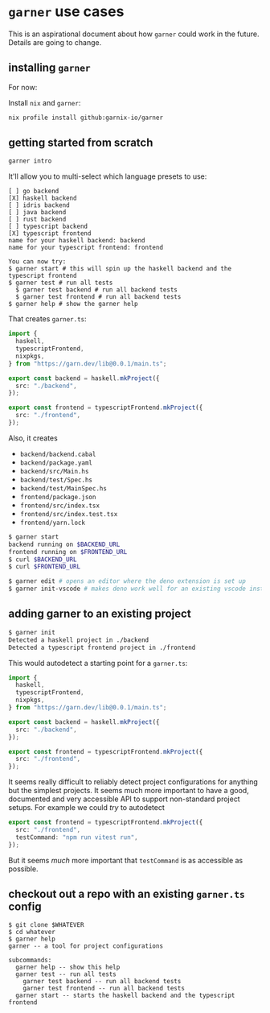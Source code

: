 # `garner` use cases

This is an aspirational document about how `garner` could work in the future. Details are going to change.

## installing `garner`

For now:

Install `nix` and `garner`:

```sh
nix profile install github:garnix-io/garner
```

## getting started from scratch

```sh
garner intro
```

It'll allow you to multi-select which language presets to use:

```
[ ] go backend
[X] haskell backend
[ ] idris backend
[ ] java backend
[ ] rust backend
[ ] typescript backend
[X] typescript frontend
name for your haskell backend: backend
name for your typescript frontend: frontend

You can now try:
$ garner start # this will spin up the haskell backend and the typescript frontend
$ garner test # run all tests
  $ garner test backend # run all backend tests
  $ garner test frontend # run all backend tests
$ garner help # show the garner help
```

That creates `garner.ts`:

```ts
import {
  haskell,
  typescriptFrontend,
  nixpkgs,
} from "https://garn.dev/lib@0.0.1/main.ts";

export const backend = haskell.mkProject({
  src: "./backend",
});

export const frontend = typescriptFrontend.mkProject({
  src: "./frontend",
});
```

Also, it creates

- `backend/backend.cabal`
- `backend/package.yaml`
- `backend/src/Main.hs`
- `backend/test/Spec.hs`
- `backend/test/MainSpec.hs`
- `frontend/package.json`
- `frontend/src/index.tsx`
- `frontend/src/index.test.tsx`
- `frontend/yarn.lock`

```sh
$ garner start
backend running on $BACKEND_URL
frontend running on $FRONTEND_URL
$ curl $BACKEND_URL
$ curl $FRONTEND_URL
```

```sh
$ garner edit # opens an editor where the deno extension is set up
$ garner init-vscode # makes deno work well for an existing vscode installation
```

## adding garner to an existing project

```sh
$ garner init
Detected a haskell project in ./backend
Detected a typescript frontend project in ./frontend
```

This would autodetect a starting point for a `garner.ts`:

```ts
import {
  haskell,
  typescriptFrontend,
  nixpkgs,
} from "https://garn.dev/lib@0.0.1/main.ts";

export const backend = haskell.mkProject({
  src: "./backend",
});

export const frontend = typescriptFrontend.mkProject({
  src: "./frontend",
});
```

It seems really difficult to reliably detect project configurations for anything but the simplest projects.
It seems much more important to have a good, documented and very accessible API to support non-standard project setups.
For example we could _try_ to autodetect

```ts
export const frontend = typescriptFrontend.mkProject({
  src: "./frontend",
  testCommand: "npm run vitest run",
});
```

But it seems _much_ more important that `testCommand` is as accessible as possible.

## checkout out a repo with an existing `garner.ts` config

```
$ git clone $WHATEVER
$ cd whatever
$ garner help
garner -- a tool for project configurations

subcommands:
  garner help -- show this help
  garner test -- run all tests
    garner test backend -- run all backend tests
    garner test frontend -- run all backend tests
  garner start -- starts the haskell backend and the typescript frontend
```
